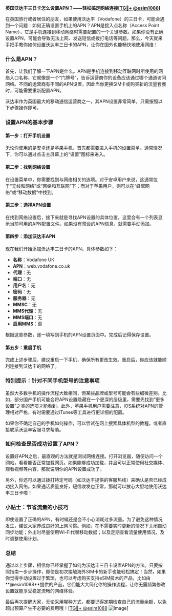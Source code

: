 **英国沃达丰三日卡怎么设置APN？——轻松搞定网络连接[[TG💪+ @esim1088](https://t.me/s/esim1088)]**

在英国旅行或者居住的朋友，如果使用沃达丰（Vodafone）的三日卡，可能会遇到一个问题：如何正确设置手机上的APN？APN是接入点名称（Access Point Name），它是手机连接到移动网络时需要配置的一个关键参数。如果你没有正确设置APN，可能会导致无法上网、发送短信或拨打电话等问题。那么，今天就来手把手教你如何设置沃达丰三日卡的APN，让你在国外也能畅快地使用网络！

### 什么是APN？

首先，让我们了解一下APN是什么。APN是手机连接到移动互联网时所使用的网络入口名称，它就像是一个“门牌号”，告诉运营商你的设备应该通过哪个通道访问网络。不同的运营商有不同的APN设置，因此当你更换SIM卡或购买新的流量套餐时，可能需要重新配置APN。

沃达丰作为英国最大的移动通信运营商之一，其APN设置非常简单，只需按照以下步骤操作即可。

### 设置APN的基本步骤

#### 第一步：打开手机设置
无论你使用的是安卓还是苹果手机，首先都需要进入手机的设置菜单。通常情况下，你可以通过点击主屏幕上的“设置”图标来进入。

#### 第二步：找到网络设置
在设置菜单中，你需要找到与网络相关的选项。对于安卓用户来说，这通常位于“无线和网络”或“网络和互联网”下；而对于苹果用户，则可以在“蜂窝网络”或“移动数据”中找到。

#### 第三步：选择APN设置
在找到网络设置后，接下来就是寻找APN设置的具体位置。这里会有一个列表显示当前可用的APN配置文件。如果没有预设的APN信息，就需要手动添加。

#### 第四步：添加沃达丰APN
现在我们开始添加沃达丰三日卡的APN。具体参数如下：
- **名称**：Vodafone UK  
- **APN**：web.vodafone.co.uk  
- **代理**：无  
- **端口**：无  
- **用户名**：无  
- **密码**：无  
- **服务器**：无  
- **MMSC**：无  
- **MMS代理**：无  
- **MMS端口**：无  
- **启用MMS**：否  

根据这些参数，逐一填写到手机的APN设置页面中。完成后记得保存设置。

#### 第五步：重启手机
完成上述步骤后，建议重启一下手机，确保所有更改生效。重启后，你应该就能顺利连接到沃达丰的网络了。

### 特别提示：针对不同手机型号的注意事项

虽然大多数手机的操作流程大致相同，但某些品牌或型号可能会有些细微差别。比如，部分国产手机可能会将APN设置隐藏在一个更深的层级里，需要先找到“更多设置”之类的选项才能看到。此外，苹果手机用户需要注意，iOS系统对APN的管理相对严格，有时需要通过iTunes等工具进行更详细的配置。

如果你不确定自己的手机如何操作，可以尝试在网上搜索具体机型的教程，或者直接联系沃达丰客服寻求帮助。

### 如何检查是否成功设置了APN？

设置好APN之后，最直观的方法就是测试网络连接。打开浏览器，随便访问一个网站，看看能否正常加载网页。如果能够成功加载，并且可以正常使用社交媒体、观看视频等内容，那就说明你的APN设置成功了。

另外，你还可以通过拨打特定号码（如沃达丰提供的客服热线）来确认是否已经成功接入网络。如果通话质量良好，短信收发也正常，那就可以放心大胆地使用沃达丰三日卡啦！

### 小贴士：节省流量的小技巧

即使设置了正确的APN，有时候还是会不小心消耗过多流量。为了避免这种情况发生，建议大家养成良好的上网习惯。例如，在不需要实时更新的情况下关闭自动同步功能；外出时尽量使用Wi-Fi代替移动数据；以及定期查看流量使用情况，及时调整使用计划。

### 总结

通过以上步骤，相信你已经掌握了如何为沃达丰三日卡设置APN的方法。只要按照指南一步步操作，即使是初次接触海外SIM卡的新手也能轻松搞定！当然，如果你觉得手动设置过于繁琐，也可以考虑购买支持eSIM技术的产品，比如由**@esim1088**提供的产品，它们能大大简化你的操作流程，让你无需频繁修改设置就能享受稳定流畅的网络体验。

最后再次提醒大家，无论采用哪种方式，都要记得定期检查自己的流量余额，以免超出预算产生不必要的费用哦！[[TG💪+ @esim1088](https://t.me/s/esim1088) ![Image](https://i.postimg.cc/4NQfJmqS/Snipaste-2025-05-13-00-14-12.png)]